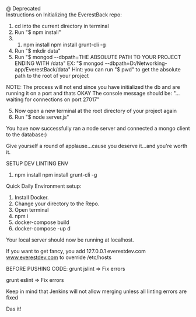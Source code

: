 @ Deprecated     
Instructions on Initializing the EverestBack repo:
1. cd into the current directory in terminal
2. Run "$ npm install"
3. 1. npm install npm install grunt-cli -g
3. Run "$ mkdir data"
4. Run "$ mongod --dbpath=THE ABSOLUTE PATH TO YOUR PROJECT ENDING WITH /data"
	EX: "$ mongod --dbpath=D:/Networking-app/EverestBack/data"
	Hint: you can run "$ pwd" to get the absolute path to the root of your project
	
NOTE: The process will not end since you have initialized the db and are running it on a port and thats OKAY
	  The console message should be: "... waiting for connections on port 27017"
	
5. Now open a new terminal at the root directory of your project again
6. Run "$ node server.js"

You have now successfully ran a node server and connected a mongo client to the database:)

Give yourself a round of applause...cause you deserve it...and you're worth it.

SETUP DEV LINTING ENV
1. npm install npm install grunt-cli -g

Quick Daily Environment setup:
1. Install Docker.
2. Change your directory to the Repo.
3. Open terminal
4. npm i 
5. docker-compose build
6. docker-compose -up d
     
Your local server should now be running at localhost.

If you want to get fancy, you add 127.0.0.1 everestdev.com www.everestdev.com to override /etc/hosts

BEFORE PUSHING CODE:
grunt jslint
=> Fix errors 

grunt eslint
=> Fix errors
     
Keep in mind that Jenkins will not allow merging unless all linting errors are fixed
     
Das it!

